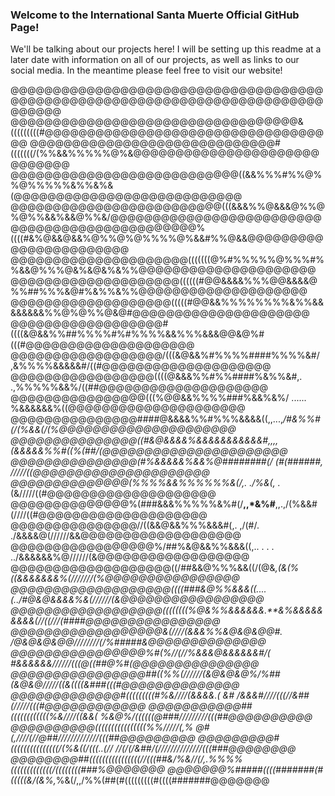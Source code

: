 ### Welcome to the International Santa Muerte Official GitHub Page!

We'll be talking about our projects here! I will be setting up this readme at a later date with information on all of our projects, as well as links to our social media. In the meantime please feel free to visit our website!

@@@@@@@@@@@@@@@@@@@@@@@@@@@@@@@@@@@@@@@@@@@@@@@@@@@@@@@@@@@@@@@@@@@@@@@@@@@@@@@@
@@@@@@@@@@@@@@@@@@@@@@@@@@@@@@@@@@&(((((((((#@@@@@@@@@@@@@@@@@@@@@@@@@@@@@@@@@@@
@@@@@@@@@@@@@@@@@@@@@@@@@@@@@#(((((((/(%%&&%%%%%@%&@@@@@@@@@@@@@@@@@@@@@@@@@@@@@
@@@@@@@@@@@@@@@@@@@@@@@@@@@((&&%%%#%%@%%@%%%%%&%%&%&(@@@@@@@@@@@@@@@@@@@@@@@@@@@
@@@@@@@@@@@@@@@@@@@@@@@@@(((&&&%%@&&&@%%@%@%%&&%&&@%%&/@@@@@@@@@@@@@@@@@@@@@@@@@
@@@@@@@@@@@@@@@@@@@@@@%((((#&%@&&@&&%@%%@%@%%%%@%&&#%%@&&@@@@@@@@@@@@@@@@@@@@@@@
@@@@@@@@@@@@@@@@@@@@@(((((((@%#%%%%%@%%%#%%&&@%%%@&%&@&%&%%@@@@@@@@@@@@@@@@@@@@@
@@@@@@@@@@@@@@@@@@@@((((((#@@&&&&%%%@@&&&&@%%##%%%&@#%&%%&%%@@@@@@@@@@@@@@@@@@@@
@@@@@@@@@@@@@@@@@@@(((((#@@&&%%%%%%%%&%%&&&&&&&&%%@%@%%@&@#@@@@@@@@@@@@@@@@@@@@@
@@@@@@@@@@@@@@@@@@#((((&@&&%%##%%%%#%#%%%%&&%%%&&&@@&@%#(((#@@@@@@@@@@@@@@@@@@@@
@@@@@@@@@@@@@@@@@@/(((&@&&%#%%%%####%%%%&#/ ,&%%%%&&&&&#/((#@@@@@@@@@@@@@@@@@@@@
@@@@@@@@@@@@@@@@@((((@&&&%%#%%####%&%%&#,.   .,%%%%%&&%/((##@@@@@@@@@@@@@@@@@@@@
@@@@@@@@@@@@@@@@(((%@@&&%%%%###%&&%&%/    ...... %&&&&&&%((@@@@@@@@@@@@@@@@@@@@@
@@@@@@@@@@@@@@@####@&&&&%%#%%%&&&&((,,...,*/#&%%#(/(%&&(/(%@@@@@@@@@@@@@@@@@@@@@
@@@@@@@@@@@@@@@((#&@&&&&%&&&&&&&&&&&#,,,,(&&&&&%%#((%(##/(@@@@@@@@@@@@@@@@@@@@@@
@@@@@@@@@@@@@@@(#%&&&&&%&&%@########(/  (#(######, */////((@@@@@@@@@@@@@@@@@@@@@
@@@@@@@@@@@@@@(%%%%&&%%%%%%&(/,.   ./*%&(,      .*(&/////((#@@@@@@@@@@@@@@@@@@@@
@@@@@@@@@@@@@@%(###&&&%%%%%&%#(/**,,*&%#**,,.,/(%&&#(////((#@@@@@@@@@@@@@@@@@@@@
@@@@@@@@@@@@@@@//((&&@&&%%%&&&#(,.  ,/(#/.   ./&&&&@(//////&&@@@@@@@@@@@@@@@@@@@
@@@@@@@@@@@@@@@@@%/##%&@&&%%&&&((,.. . . . ../&&&&&&%@//////(&@@@@@@@@@@@@@@@@@@
@@@@@@@@@@@@@@@@@@@((/##&&@%%%&&((/(@&*,(&(%((&&&&&&&%(///////(%@@@@@@@@@@@@@@@@
@@@@@@@@@@@@@@@@@@@((((###&@%%&&&((.... (../#@&@&&&&%&(//////(&@@@@@@@@@@@@@@@@@
@@@@@@@@@@@@@@@@@@((((((((%@&%%&&&&&&.**&%&&&&&&&&&(//((///(####@@@@@@@@@@@@@@@@
@@@@@@@@@@@@@@@@@@&(////(&&&%%&@&@&@@#. /@&@&@&@@////////(/%#####&@@@@@@@@@@@@@@
@@@@@@@@@@@@@@@@%#(%//(//%&&&@&&&&&&#/( #&&&&&&//////(((@((##@%#(@@@@@@@@@@@@@@@
@@@@@@@@@@@@@@@@##((%%(//////(&@&@&@%/%##(&@&@/////((&((((&###(((#@@@@@@@@@@@@@@
@@@@@@@@@@@@@#(((((((((#%&////(&&&&.( &# /&&&#////(((//&##(/////(((#@@@@@@@@@@@@
@@@@@@@@@@@##((((((((((((%&////((&&(     %&@%/((((((@###/////////(((##@@@@@@@@@@
@@@@@@@@@@((((((((((((((((%%/////(,%  @# (,////(//@##/////////////(((##@@@@@@@@@
@@@@@@@@@#(((((((((((((((/(%&((/(((..(// //(/(/&##/(//////////////(((###@@@@@@@@
@@@@@@@@##((((((((((((((((//(((##&/%&//(/,.%%%%(((((((((((((/((((((((###%@@@@@@@
@@@@@@@%#####((((#######(#(((((&/(&%,*%&(/,,/%%(##(#(((((((((#((((#######@@@@@@@
